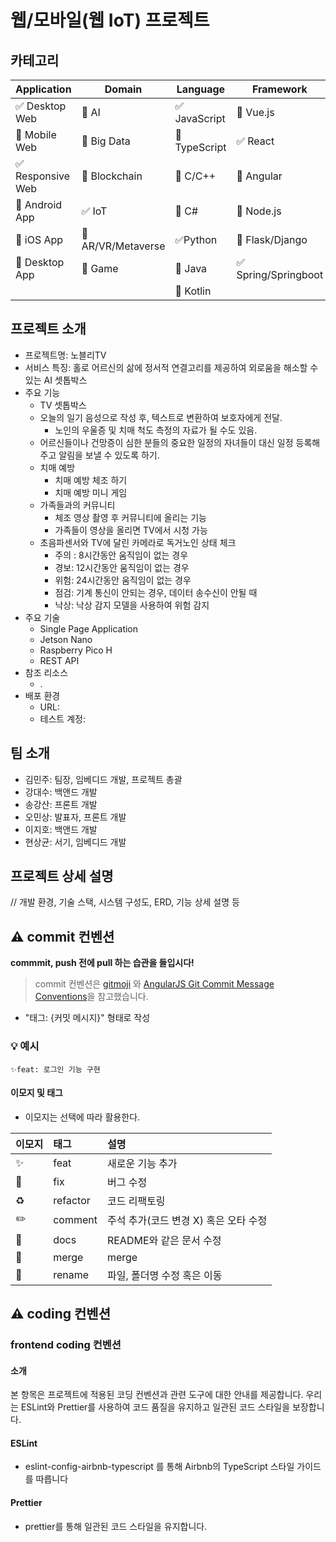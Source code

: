 # 웹/모바일(웹 IoT) 프로젝트

<!-- 필수 항목 -->

## 카테고리

| Application                       | Domain                                | Language                         | Framework                            |
| --------------------------------- | ------------------------------------- | -------------------------------- | ------------------------------------ |
| :white_check_mark: Desktop Web    | :black_square_button: AI              | :white_check_mark: JavaScript    | :black_square_button: Vue.js         |
| :black_square_button: Mobile Web  | :black_square_button: Big Data        | :black_square_button: TypeScript | :white_check_mark: React             |
| :white_check_mark: Responsive Web | :black_square_button: Blockchain      | :black_square_button: C/C++      | :black_square_button: Angular        |
| :black_square_button: Android App | :white_check_mark: IoT                | :black_square_button: C#         | :black_square_button: Node.js        |
| :black_square_button: iOS App     | :black_square_button: AR/VR/Metaverse | :white_check_mark: ​Python       | :black_square_button: Flask/Django   |
| :black_square_button: Desktop App | :black_square_button: Game            | :black_square_button: Java       | :white_check_mark: Spring/Springboot |
|                                   |                                       | :black_square_button: Kotlin     |                                      |

<!-- 필수 항목 -->

## 프로젝트 소개

- 프로젝트명: 노블리TV
- 서비스 특징: 홀로 어르신의 삶에 정서적 연결고리를 제공하여 외로움을 해소할 수 있는 AI 셋톱박스
- 주요 기능
  - TV 셋톱박스
  - 오늘의 일기 음성으로 작성 후, 텍스트로 변환하여 보호자에게 전달.
    - 노인의 우울증 및 치매 척도 측정의 자료가 될 수도 있음.
  - 어르신들이나 건망증이 심한 분들의 중요한 일정의 자녀들이 대신 일정 등록해주고 알림을 보낼 수 있도록 하기.
  - 치매 예방
    - 치매 예방 체조 하기
    - 치매 예방 미니 게임
  - 가족들과의 커뮤니티
    - 체조 영상 촬영 후 커뮤니티에 올리는 기능
    - 가족들이 영상을 올리면 TV에서 시청 가능
  - 초음파센서와 TV에 달린 카메라로 독거노인 상태 체크
    - 주의 : 8시간동안 움직임이 없는 경우
    - 경보: 12시간동안 움직임이 없는 경우
    - 위험: 24시간동안 움직임이 없는 경우
    - 점검: 기계 통신이 안되는 경우, 데이터 송수신이 안될 때
    - 낙상: 낙상 감지 모델을 사용하여 위험 감지
- 주요 기술
  - Single Page Application
  - Jetson Nano
  - Raspberry Pico H
  - REST API
- 참조 리소스
  - .
- 배포 환경
  - URL:
  - 테스트 계정:

<!-- 자유 양식 -->

## 팀 소개

- 김민주: 팀장, 임베디드 개발, 프로젝트 총괄
- 강대수: 백앤드 개발
- 송강산: 프론트 개발
- 오민상: 발표자, 프론트 개발
- 이지호: 백앤드 개발
- 현상균: 서기, 임베디드 개발

<!-- 자유 양식 -->

## 프로젝트 상세 설명

// 개발 환경, 기술 스택, 시스템 구성도, ERD, 기능 상세 설명 등

## ⚠️ commit 컨벤션

**commmit, push 전에 pull 하는 습관을 들입시다!**

> commit 컨벤션은 [gitmoji](https://gitmoji.dev/)
> 와 [AngularJS Git Commit Message Conventions](https://gist.github.com/stephenparish/9941e89d80e2bc58a153)을 참고했습니다.

- "태그: {커밋 메시지}" 형태로 작성

### 💡 예시

`✨feat: 로그인 기능 구현`

#### 이모지 및 태그

- 이모지는 선택에 따라 활용한다.

| 이모지 | 태그     | 설명                                  |
| :----- | :------- | :------------------------------------ |
| ✨     | feat     | 새로운 기능 추가                      |
| 🐛     | fix      | 버그 수정                             |
| ♻️     | refactor | 코드 리팩토링                         |
| ✏️     | comment  | 주석 추가(코드 변경 X) 혹은 오타 수정 |
| 📝     | docs     | README와 같은 문서 수정               |
| 🔀     | merge    | merge                                 |
| 🚚     | rename   | 파일, 폴더명 수정 혹은 이동           |

## ⚠️ coding 컨벤션


### frontend coding 컨벤션

#### 소개
본 항목은 프로젝트에 적용된 코딩 컨벤션과 관련 도구에 대한 안내를 제공합니다. 우리는 ESLint와 Prettier를 사용하여 코드 품질을 유지하고 일관된 코드 스타일을 보장합니다.

#### ESLint
- eslint-config-airbnb-typescript 를 통해 Airbnb의 TypeScript 스타일 가이드를 따릅니다

#### Prettier
- prettier를 통해 일관된 코드 스타일을 유지합니다.